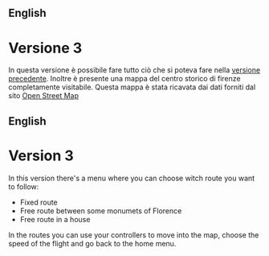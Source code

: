 ## English
# Versione 3
In questa versione è possibile fare tutto ciò che si poteva fare nella [versione precedente](https://github.com/tognoliaaron/Leonardo-VR/releases/tag/V2.0).
Inoltre è presente una mappa del centro storico di firenze completamente visitabile.
Questa mappa è stata ricavata dai dati forniti dal sito [Open Street Map]()

## English
# Version 3
In this version there's a menu where you can choose witch route you want to follow:
- Fixed route
- Free route between some monumets of Florence
- Free route in a house

In the routes you can use your controllers to move into the map,
choose the speed of the flight and go back to the home menu.

